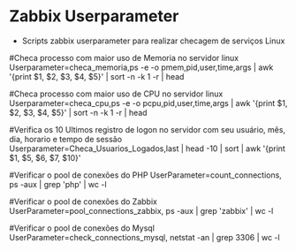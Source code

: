 # Zabbix Userparameter

- Scripts zabbix userparameter para realizar checagem de serviços Linux 

#Checa processo com maior uso de Memoria no servidor linux
Userparameter=checa_memoria,ps -e -o pmem,pid,user,time,args | awk '{print $1, $2, $3, $4, $5}' | sort -n -k 1 -r | head

#Checa processo com maior uso de CPU no servidor linux
Userparameter=checa_cpu,ps -e -o pcpu,pid,user,time,args | awk '{print $1, $2, $3, $4, $5}' | sort -n -k 1 -r | head

#Verifica os 10 Ultimos registro de logon no servidor com seu usuário, mês, dia, horario e tempo de sessão 
Userparameter=Checa_Usuarios_Logados,last | head -10 | sort | awk '{print $1,  $5, $6, $7, $10}'

#Verificar o pool de conexões do PHP
UserParameter=count_connections, ps -aux | grep 'php' | wc -l 

#Verificar o pool de conexões do Zabbix
UserParameter=pool_connections_zabbix, ps -aux | grep 'zabbix' | wc -l 

#Verificar o pool de conexões do Mysql
UserParameter=check_connections_mysql, netstat -an | grep 3306 | wc -l 
